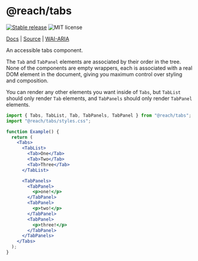 # @reach/tabs

[![Stable release](https://img.shields.io/npm/v/@reach/tabs.svg)](https://npm.im/@reach/tabs) ![MIT license](https://badgen.now.sh/badge/license/MIT)

[Docs](https://reach.tech/tabs) | [Source](https://github.com/reach/reach-ui/tree/main/packages/tabs) | [WAI-ARIA](https://www.w3.org/TR/wai-aria-practices-1.2/#tabpanel)

An accessible tabs component.

The `Tab` and `TabPanel` elements are associated by their order in the tree. None of the components are empty wrappers, each is associated with a real DOM element in the document, giving you maximum control over styling and composition.

You can render any other elements you want inside of `Tabs`, but `TabList` should only render `Tab` elements, and `TabPanels` should only render `TabPanel` elements.

```jsx
import { Tabs, TabList, Tab, TabPanels, TabPanel } from "@reach/tabs";
import "@reach/tabs/styles.css";

function Example() {
  return (
    <Tabs>
      <TabList>
        <Tab>One</Tab>
        <Tab>Two</Tab>
        <Tab>Three</Tab>
      </TabList>

      <TabPanels>
        <TabPanel>
          <p>one!</p>
        </TabPanel>
        <TabPanel>
          <p>two!</p>
        </TabPanel>
        <TabPanel>
          <p>three!</p>
        </TabPanel>
      </TabPanels>
    </Tabs>
  );
}
```
